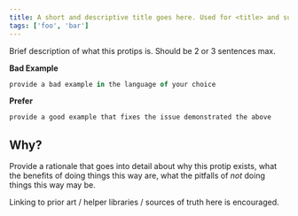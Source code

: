 ```yaml
---
title: A short and descriptive title goes here. Used for <title> and such.
tags: ['foo', 'bar']
---
```


Brief description of what this protips is. Should be 2 or 3 sentences max.

**Bad Example**

```js
provide a bad example in the language of your choice
```

**Prefer**

```js
provide a good example that fixes the issue demonstrated the above
```

## Why?

Provide a rationale that goes into detail about why this protip exists, what the
benefits of doing things this way are, what the pitfalls of _not_ doing things
this way may be.

Linking to prior art / helper libraries / sources of truth here is encouraged.